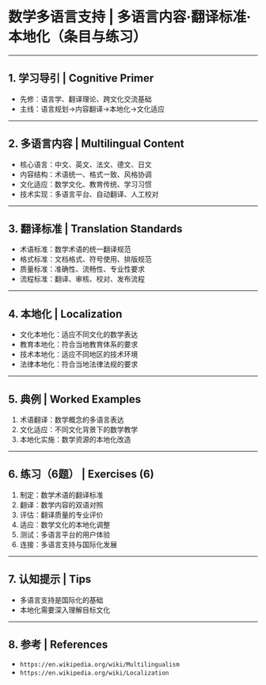 # 数学多语言支持 | 多语言内容·翻译标准·本地化（条目与练习）

---

## 1. 学习导引 | Cognitive Primer

- 先修：语言学、翻译理论、跨文化交流基础
- 主线：语言规划→内容翻译→本地化→文化适应

---

## 2. 多语言内容 | Multilingual Content

- 核心语言：中文、英文、法文、德文、日文
- 内容结构：术语统一、格式一致、风格协调
- 文化适应：数学文化、教育传统、学习习惯
- 技术实现：多语言平台、自动翻译、人工校对

---

## 3. 翻译标准 | Translation Standards

- 术语标准：数学术语的统一翻译规范
- 格式标准：文档格式、符号使用、排版规范
- 质量标准：准确性、流畅性、专业性要求
- 流程标准：翻译、审核、校对、发布流程

---

## 4. 本地化 | Localization

- 文化本地化：适应不同文化的数学表达
- 教育本地化：符合当地教育体系的要求
- 技术本地化：适应不同地区的技术环境
- 法律本地化：符合当地法律法规的要求

---

## 5. 典例 | Worked Examples

1) 术语翻译：数学概念的多语言表达
2) 文化适应：不同文化背景下的数学教学
3) 本地化实施：数学资源的本地化改造

---

## 6. 练习（6题） | Exercises (6)

1) 制定：数学术语的翻译标准
2) 翻译：数学内容的双语对照
3) 评估：翻译质量的专业评价
4) 适应：数学文化的本地化调整
5) 测试：多语言平台的用户体验
6) 连接：多语言支持与国际化发展

---

## 7. 认知提示 | Tips

- 多语言支持是国际化的基础
- 本地化需要深入理解目标文化

---

## 8. 参考 | References

- `https://en.wikipedia.org/wiki/Multilingualism`
- `https://en.wikipedia.org/wiki/Localization` 
